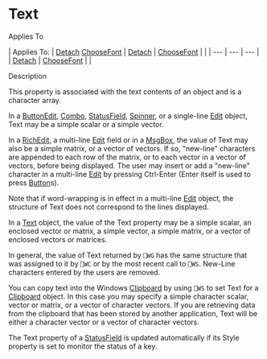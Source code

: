




<h1 class="heading"><span class="name">Text</span></h1>

Applies To

| Applies To: | [Detach](./detach.md) [ChooseFont](./choosefont.md) | [Detach](./detach.md) | [ChooseFont](./choosefont.md) |  |
| --- | --- | ---  |
| [Detach](./detach.md) | [ChooseFont](./choosefont.md) |  |


Description


This property is associated with the text contents of an object and is a character array.



In a [ButtonEdit](./buttonedit.md), [Combo](./combo.md), [StatusField](./statusfield.md), [Spinner](./spinner.md), or a single-line [Edit](./edit.md) object, Text may be a simple scalar or a simple vector.


In a [RichEdit](./richedit.md), a multi-line [Edit](./edit.md) field or in a [MsgBox](./msgbox.md), the value of Text may also be a simple matrix, or a vector of vectors. If so, "new-line" characters are appended to each row of the matrix, or to each vector in a vector of vectors, before being displayed. The user may insert or add a "new-line" character in a multi-line [Edit](./edit.md) by pressing Ctrl-Enter (Enter itself is used to press [Button](./button.md)s).


Note that if word-wrapping is in effect in a multi-line [Edit](./edit.md) object, the structure of Text does not correspond to the lines displayed.


In a [Text](./text.md) object, the value of the Text property may be a simple scalar, an enclosed vector or matrix, a simple vector, a simple matrix, or a vector of enclosed vectors or matrices.


In general, the value of Text returned by `⎕WG` has the same structure that was assigned to it by `⎕WC` or by the most recent call to `⎕WS`. New-Line characters entered by the users are removed.


You can copy text into the Windows [Clipboard](./clipboard.md) by using `⎕WS` to set Text for a [Clipboard](./clipboard.md) object. In this case you may specify a simple character scalar, vector or matrix, or a vector of character vectors. If you are retrieving data from the clipboard that has been stored by another application, Text will be either a character vector or a vector of character vectors.


The Text property of a [StatusField](./statusfield.md) is updated automatically if its Style property is set to monitor the status of a key.


